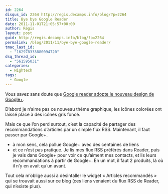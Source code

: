 ```yaml
---
id: 2264
disqus_id: 2264 http://regis.decamps.info/blog/?p=2264
title: Bye bye Google Reader
date: 2011-11-01T21:05:57+00:00
author: Régis
layout: post
guid: http://regis.decamps.info/blog/?p=2264
permalink: /blog/2011/11/bye-bye-google-reader/
tmac_last_id:
  - "162978333880094720"
dsq_thread_id:
  - "561595031"
categories:
  - Hightech
tags:
  - Google
---
```

Vous savez sans doute que [Google reader adopte le nouveau design de Google+](http://googlereader.blogspot.com/2011/10/new-in-reader-fresh-design-and-google.html). 

D’abord je n’aime pas ce nouveau thème graphique, les icônes colorées ont laissé place à des icônes gris foncé.

Mais ce que l’on perd surtout, c’est la capacité de partager des recommandations d’articles par un simple flux RSS. Maintenant, il faut passer par Google+. 

  * à mon sens, cela pollue Google+ avec des centaines de liens
  * et ce n’est pas pratique. Je lis mes flux RSS préférés dans Reader, puis je vais dans Google+ pour voir ce qu’aiment mes contacts, et lis leurs recommandations à partir de Google+. En un mot, il faut 2 produits, là où il n’y en avait qu’un avant.

Tout cela m’oblige aussi à désintaller le widget « Articles recommandés » qui se trouvait aussi sur ce blog (ces liens venaient du flux RSS de Reader, qui n’existe plus).
